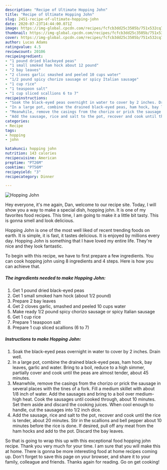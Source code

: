```yaml
---
description: "Recipe of Ultimate Hopping John"
title: "Recipe of Ultimate Hopping John"
slug: 2451-recipe-of-ultimate-hopping-john
date: 2020-07-23T14:44:00.071Z
image: https://img-global.cpcdn.com/recipes/fcfcb3dd25c3505b/751x532cq70/hopping-john-recipe-main-photo.jpg
thumbnail: https://img-global.cpcdn.com/recipes/fcfcb3dd25c3505b/751x532cq70/hopping-john-recipe-main-photo.jpg
cover: https://img-global.cpcdn.com/recipes/fcfcb3dd25c3505b/751x532cq70/hopping-john-recipe-main-photo.jpg
author: Lucas Adams
ratingvalue: 4.5
reviewcount: 20106
recipeingredient:
- "1 pound dried blackeyed peas"
- "1 small smoked ham hock about 12 pound"
- "2 bay leaves"
- "2 cloves garlic smashed and peeled 10 cups water"
- "1/2 pound spicy chorizo sausage or spicy Italian sausage"
- "1 cup rice"
- "1 teaspoon salt"
- "1 cup sliced scallions 6 to 7"
recipeinstructions:
- "Soak the black-eyed peas overnight in water to cover by 2 inches. Drain well."
- "In a large pot, combine the drained black-eyed peas, ham hock, bay leaves, garlic and water. Bring to a boil, reduce to a high simmer, partially cover and cook until the peas are almost tender, about 45 minutes."
- "Meanwhile, remove the casings from the chorizo or prick the sausage in several places with the tines of a fork. Fill a medium skillet with about 1/8 inch of water. Add the sausages and bring to a boil over medium-high heat. Cook the sausages until cooked through, about 10 minutes. Set them aside and discard the cooking juices. When cool enough to handle, cut the sausages into 1/2 inch dice."
- "Add the sausage, rice and salt to the pot, recover and cook until the rice is tender, about 20 minutes. Stir in the scallions and bell pepper about 10 minutes before the rice is done. If desired, pull off any meat from the ham hocks and add to the pot. Discard the bay leaves."
categories:
- Recipe
tags:
- hopping
- john

katakunci: hopping john 
nutrition: 143 calories
recipecuisine: American
preptime: "PT26M"
cooktime: "PT56M"
recipeyield: "3"
recipecategory: Dinner

---
```



![Hopping John](https://img-global.cpcdn.com/recipes/fcfcb3dd25c3505b/751x532cq70/hopping-john-recipe-main-photo.jpg)

Hey everyone, it's me again, Dan, welcome to our recipe site. Today, I will show you a way to make a special dish, hopping john. It is one of my favorites food recipes. This time, I am going to make it a little bit tasty. This is gonna smell and look delicious.



Hopping John is one of the most well liked of recent trending foods on earth. It is simple, it is fast, it tastes delicious. It is enjoyed by millions every day. Hopping John is something that I have loved my entire life. They're nice and they look fantastic.


To begin with this recipe, we have to first prepare a few ingredients. You can cook hopping john using 8 ingredients and 4 steps. Here is how you can achieve that.

<!--inarticleads1-->

##### The ingredients needed to make Hopping John:

1. Get 1 pound dried black-eyed peas
1. Get 1 small smoked ham hock (about 1/2 pound)
1. Prepare 2 bay leaves
1. Get 2 cloves garlic, smashed and peeled 10 cups water
1. Make ready 1/2 pound spicy chorizo sausage or spicy Italian sausage
1. Get 1 cup rice
1. Prepare 1 teaspoon salt
1. Prepare 1 cup sliced scallions (6 to 7)




<!--inarticleads2-->

##### Instructions to make Hopping John:

1. Soak the black-eyed peas overnight in water to cover by 2 inches. Drain well.
1. In a large pot, combine the drained black-eyed peas, ham hock, bay leaves, garlic and water. Bring to a boil, reduce to a high simmer, partially cover and cook until the peas are almost tender, about 45 minutes.
1. Meanwhile, remove the casings from the chorizo or prick the sausage in several places with the tines of a fork. Fill a medium skillet with about 1/8 inch of water. Add the sausages and bring to a boil over medium-high heat. Cook the sausages until cooked through, about 10 minutes. Set them aside and discard the cooking juices. When cool enough to handle, cut the sausages into 1/2 inch dice.
1. Add the sausage, rice and salt to the pot, recover and cook until the rice is tender, about 20 minutes. Stir in the scallions and bell pepper about 10 minutes before the rice is done. If desired, pull off any meat from the ham hocks and add to the pot. Discard the bay leaves.




So that is going to wrap this up with this exceptional food hopping john recipe. Thank you very much for your time. I am sure that you will make this at home. There is gonna be more interesting food at home recipes coming up. Don't forget to save this page on your browser, and share it to your family, colleague and friends. Thanks again for reading. Go on get cooking!

